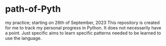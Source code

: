 # path-of-Pyth
my practice; starting on 26th of September, 2023
This repository is created for me to track my personal progress in Python.
It does not necessarily have a point. Just specific aims to learn specific patterns needed to be learned to use the language.
